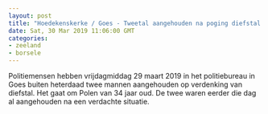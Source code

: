 ```yaml
---
layout: post
title: "Hoedekenskerke / Goes - Tweetal aangehouden na poging diefstal autovelgen"
date: Sat, 30 Mar 2019 11:06:00 GMT
categories: 
- zeeland 
- borsele 
---
```


Politiemensen hebben vrijdagmiddag 29 maart 2019 in het politiebureau in Goes buiten heterdaad twee mannen aangehouden op verdenking van diefstal. Het gaat om Polen van 34 jaar oud. De twee waren eerder die dag al aangehouden na een verdachte situatie.
